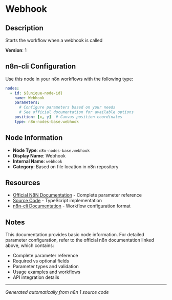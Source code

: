 # Webhook

## Description

Starts the workflow when a webhook is called

**Version**: 1

## n8n-cli Configuration

Use this node in your n8n workflows with the following type:

```yaml
nodes:
  - id: ${unique-node-id}
    name: Webhook
    parameters:
      # Configure parameters based on your needs
      # See official documentation for available options
    position: [x, y]  # Canvas position coordinates
    type: n8n-nodes-base.webhook
```

## Node Information

- **Node Type**: `n8n-nodes-base.webhook`
- **Display Name**: Webhook
- **Internal Name**: `webhook`
- **Category**: Based on file location in n8n repository

## Resources

- [Official N8N Documentation](https://docs.n8n.io/integrations/builtin/app-nodes/n8n-nodes-base.webhook/) - Complete parameter reference
- [Source Code](https://github.com/n8n-io/n8n/blob/master/packages/nodes-base/nodes/Webhook/Webhook.node.ts) - TypeScript implementation
- [n8n-cli Documentation](https://github.com/edenreich/n8n-cli) - Workflow configuration format

## Notes

This documentation provides basic node information. For detailed parameter configuration, 
refer to the official n8n documentation linked above, which contains:

- Complete parameter reference
- Required vs optional fields
- Parameter types and validation
- Usage examples and workflows
- API integration details

---
*Generated automatically from n8n 1 source code*
